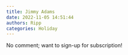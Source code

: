 ```yaml
---
title: Jimmy Adams
date: 2022-11-05 14:51:44
authors: Ripp
categories: Holiday
---
```


 No comment; want to sign-up for subscription!